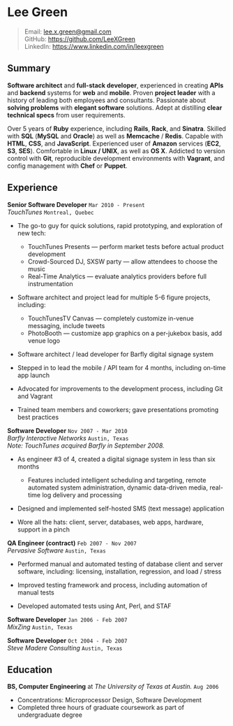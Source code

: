 Lee Green
=========


>   Email: lee.x.green@gmail.com  
>   GitHub: https://github.com/LeeXGreen  
>   LinkedIn: https://www.linkedin.com/in/leexgreen  


## Summary


**Software architect** and **full-stack developer**, experienced in creating
**APIs** and **backend** systems for **web** and **mobile**.
Proven **project leader** with a history of leading both employees and consultants.
Passionate about **solving problems** with **elegant software** solutions.
Adept at distilling **clear technical specs** from user requirements.

Over 5 years of **Ruby** experience, including **Rails**, **Rack**, and **Sinatra**.
Skilled with **SQL** (**MySQL** and **Oracle**) as well as **Memcache** / **Redis**.
Capable with **HTML**, **CSS**, and **JavaScript**.
Experienced user of **Amazon** services (**EC2**, **S3**, **SES**).
Comfortable in **Linux / UNIX**, as well as **OS X**.
Addicted to version control with **Git**,
reproducible development environments with **Vagrant**,
and config management with **Chef** or **Puppet**.


## Experience


**Senior Software Developer** `Mar 2010 - Present`  
*TouchTunes* `Montreal, Quebec`

- The go-to guy for quick solutions, rapid prototyping, and exploration of new tech:
  - TouchTunes Presents — perform market tests before actual product development
  - Crowd-Sourced DJ, SXSW party — allow attendees to choose the music
  - Real-Time Analytics — evaluate analytics providers before full instrumentation

- Software architect and project lead for multiple 5-6 figure projects, including:
  - TouchTunesTV Canvas — completely customize in-venue messaging, include tweets
  - PhotoBooth — customize app graphics on a per-jukebox basis, add venue logo

- Software architect / lead developer for Barfly digital signage system
- Stepped in to lead the mobile / API team for 4 months, including on-time app launch
- Advocated for improvements to the development process, including Git and Vagrant
- Trained team members and coworkers; gave presentations promoting best practices

**Software Developer** `Nov 2007 - Mar 2010`  
*Barfly Interactive Networks* `Austin, Texas`  
*Note: TouchTunes acquired Barfly in September 2008.*

- As engineer #3 of 4, created a digital signage system in less than six months
  - Features included intelligent scheduling and targeting, remote automated system administration, dynamic data-driven media, real-time log delivery and processing

- Designed and implemented self-hosted SMS (text message) application

- Wore all the hats: client, server, databases, web apps, hardware, support in a pinch

**QA Engineer (contract)** `Feb 2007 - Nov 2007`  
*Pervasive Software* `Austin, Texas`

- Performed manual and automated testing of database client and server software, including: licensing, installation, regression, and load / stress

- Improved testing framework and process, including automation of manual tests

- Developed automated tests using Ant, Perl, and STAF

**Software Developer** `Jan 2006 - Feb 2007`  
*MixZing* `Austin, Texas`

**Software Developer** `Oct 2004 - Feb 2007`  
*Steve Madere Consulting* `Austin, Texas`


## Education


**BS, Computer Engineering** at *The University of Texas at Austin.* `Aug 2006`

- Concentrations: Microprocessor Design, Software Development  
- Completed three hours of graduate coursework as part of undergraduate degree
